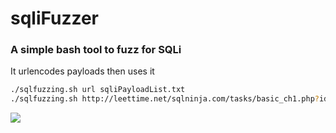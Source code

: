 # sqliFuzzer
### A simple bash tool to fuzz for SQLi
It urlencodes payloads then uses it
```bash
./sqlfuzzing.sh url sqliPayloadList.txt
./sqlfuzzing.sh http://leettime.net/sqlninja.com/tasks/basic_ch1.php?id=1 ~/Desktop/sqlList.txt
```
![](https://cdn.discordapp.com/attachments/612602508808028170/745761319180828703/unknown.png)
